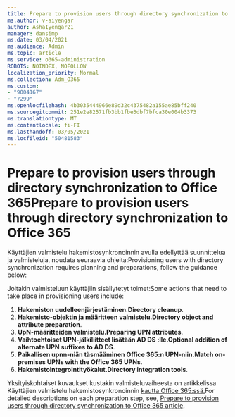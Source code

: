 ```yaml
---
title: Prepare to provision users through directory synchronization to Office 365
ms.author: v-aiyengar
author: AshaIyengar21
manager: dansimp
ms.date: 03/04/2021
ms.audience: Admin
ms.topic: article
ms.service: o365-administration
ROBOTS: NOINDEX, NOFOLLOW
localization_priority: Normal
ms.collection: Adm_O365
ms.custom:
- "9004167"
- "7299"
ms.openlocfilehash: 4b3035444966e89d32c4375482a155ae85bff240
ms.sourcegitcommit: 251e2e82571fb3bb1fbe3dbf7bfca30e004b3373
ms.translationtype: MT
ms.contentlocale: fi-FI
ms.lasthandoff: 03/05/2021
ms.locfileid: "50481583"
---
```

# <a name="prepare-to-provision-users-through-directory-synchronization-to-office-365"></a><span data-ttu-id="921f6-102">Prepare to provision users through directory synchronization to Office 365</span><span class="sxs-lookup"><span data-stu-id="921f6-102">Prepare to provision users through directory synchronization to Office 365</span></span>

<span data-ttu-id="921f6-103">Käyttäjien valmistelu hakemistosynkronoinnin avulla edellyttää suunnittelua ja valmisteluja, noudata seuraavia ohjeita:</span><span class="sxs-lookup"><span data-stu-id="921f6-103">Provisioning users with directory synchronization requires planning and preparations, follow the guidance below:</span></span>

<span data-ttu-id="921f6-104">Joitakin valmisteluun käyttäjiin sisällytetyt toimet:</span><span class="sxs-lookup"><span data-stu-id="921f6-104">Some actions that need to take place in provisioning users include:</span></span>
1. <span data-ttu-id="921f6-105">**Hakemiston uudelleenjärjestäminen.**</span><span class="sxs-lookup"><span data-stu-id="921f6-105">**Directory cleanup**.</span></span>
1. <span data-ttu-id="921f6-106">**Hakemisto-objektin ja määritteen valmistelu.**</span><span class="sxs-lookup"><span data-stu-id="921f6-106">**Directory object and attribute preparation**.</span></span>
1. <span data-ttu-id="921f6-107">**UpN-määritteiden valmistelu.**</span><span class="sxs-lookup"><span data-stu-id="921f6-107">**Preparing UPN attributes**.</span></span>
1. <span data-ttu-id="921f6-108">**Vaihtoehtoiset UPN-jälkiliitteet lisätään AD DS :lle.**</span><span class="sxs-lookup"><span data-stu-id="921f6-108">**Optional addition of alternate UPN suffixes to AD DS**.</span></span>
1. <span data-ttu-id="921f6-109">**Paikallisen upnn-niän täsmääminen Office 365:n UPN-niin.**</span><span class="sxs-lookup"><span data-stu-id="921f6-109">**Match on-premises UPNs with the Office 365 UPNs**.</span></span>
1. <span data-ttu-id="921f6-110">**Hakemistointegrointityökalut.**</span><span class="sxs-lookup"><span data-stu-id="921f6-110">**Directory integration tools**.</span></span>

<span data-ttu-id="921f6-111">Yksityiskohtaiset kuvaukset kustakin valmisteluvaiheesta on artikkelissa Käyttäjien valmistelu hakemistosynkronoinnin [kautta Office 365:ssä.](https://aka.ms/office365assistantprovisionuserstooffice365)</span><span class="sxs-lookup"><span data-stu-id="921f6-111">For detailed descriptions on each preparation step, see, [Prepare to provision users through directory synchronization to Office 365 article](https://aka.ms/office365assistantprovisionuserstooffice365).</span></span>